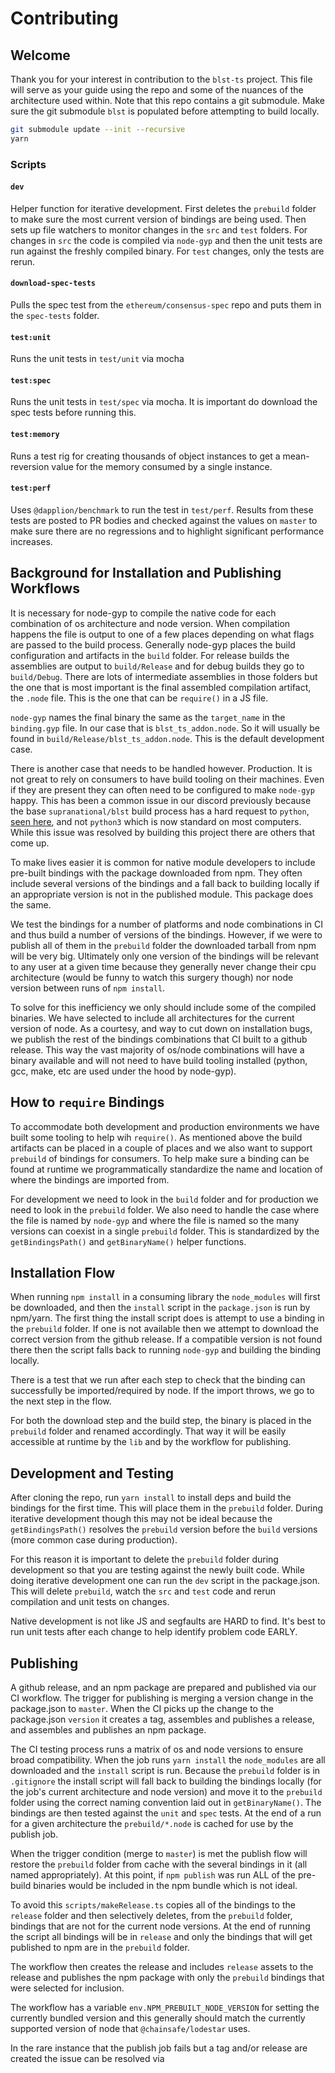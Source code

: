 # Contributing

## Welcome

Thank you for your interest in contribution to the `blst-ts` project.  This file will serve as your guide using the repo and some of the nuances of the architecture used within.  Note that this repo contains a git submodule. Make sure the git submodule `blst` is populated before attempting to build locally.

```sh
git submodule update --init --recursive
yarn
```

### Scripts

#### `dev`

Helper function for iterative development. First deletes the `prebuild` folder to make sure the most current version of bindings are being used. Then sets up file watchers to monitor changes in the `src` and `test` folders.  For changes in `src` the code is compiled via `node-gyp` and then the unit tests are run against the freshly compiled binary.  For `test` changes, only the tests are rerun.

#### `download-spec-tests`

Pulls the spec test from the `ethereum/consensus-spec` repo and puts them in the `spec-tests` folder.

#### `test:unit`

Runs the unit tests in `test/unit` via mocha

#### `test:spec`

Runs the unit tests in `test/spec` via mocha.  It is important do download the spec tests before running this.

#### `test:memory`

Runs a test rig for creating thousands of object instances to get a mean-reversion value for the memory consumed by a single instance.

#### `test:perf`

Uses `@dapplion/benchmark` to run the test in `test/perf`.  Results from these tests are posted to PR bodies and checked against the values on `master` to make sure there are no regressions and to highlight significant performance increases.

## Background for Installation and Publishing Workflows

It is necessary for node-gyp to compile the native code for each combination of os architecture and node version.  When compilation happens the file is output to one of a few places depending on what flags are passed to the build process. Generally node-gyp places the build configuration and artifacts in the `build` folder.  For release builds the assemblies are output to `build/Release` and for debug builds they go to `build/Debug`.  There are lots of intermediate assemblies in those folders but the one that is most important is the final assembled compilation artifact, the `.node` file.  This is the one that can be `require()` in a JS file.

`node-gyp` names the final binary the same as the `target_name` in the `binding.gyp` file.  In our case that is `blst_ts_addon.node`.  So it will usually be found in `build/Release/blst_ts_addon.node`.  This is the default development case.

There is another case that needs to be handled however. Production. It is not great to rely on consumers to have build tooling on their machines. Even if they are present they can often need to be configured to make `node-gyp` happy. This has been a common issue in our discord previously because the base `supranational/blst` build process has a hard request to `python`, [seen here](https://github.com/supranational/blst/blob/704c7f6d5f99ebb6bda84f635122e449ee51aa48/bindings/node.js/binding.gyp#L37), and not `python3` which is now standard on most computers. While this issue was resolved by building this project there are others that come up.

To make lives easier it is common for native module developers to include pre-built bindings with the package downloaded from npm.  They often include several versions of the bindings and a fall back to building locally if an appropriate version is not in the published module.  This package does the same.

We test the bindings for a number of platforms and node combinations in CI and thus build a number of versions of the bindings. However, if we were to publish all of them in the `prebuild` folder the downloaded tarball from npm will be very big. Ultimately only one version of the bindings will be relevant to any user at a given time because they generally never change their cpu architecture (would be funny to watch this surgery though) nor node version between runs of `npm install`.

To solve for this inefficiency we only should include some of the compiled binaries.  We have selected to include all architectures for the current version of node. As a courtesy, and way to cut down on installation bugs, we publish the rest of the bindings combinations that CI built to a github release.  This way the vast majority of os/node combinations will have a binary available and will not need to have build tooling installed (python, gcc, make, etc are used under the hood by node-gyp).

## How to `require` Bindings

To accommodate both development and production environments we have built some tooling to help wih `require()`.  As mentioned above the build artifacts can be placed in a couple of places and we also want to support `prebuild` of bindings for consumers.  To help make sure a binding can be found at runtime we programmatically standardize the name and location of where the bindings are imported from.

For development we need to look in the `build` folder and for production we need to look in the `prebuild` folder.  We also need to handle the case where the file is named by `node-gyp` and where the file is named so the many versions can coexist in a single `prebuild` folder. This is standardized by the `getBindingsPath()` and `getBinaryName()` helper functions.

## Installation Flow

When running `npm install` in a consuming library the `node_modules` will first be downloaded, and then the `install` script in the `package.json` is run by npm/yarn. The first thing the install script does is attempt to use a binding in the `prebuild` folder.  If one is not available then we attempt to download the correct version from the github release.  If a compatible version is not found there then the script falls back to running `node-gyp` and building the binding locally.

There is a test that we run after each step to check that the binding can successfully be imported/required by node.  If the import throws, we go to the next step in the flow.

For both the download step and the build step, the binary is placed in the `prebuild` folder and renamed accordingly.  That way it will be easily accessible at runtime by the `lib` and by the workflow for publishing.

## Development and Testing

After cloning the repo, run `yarn install` to install deps and build the bindings for the first time.  This will place them in the `prebuild` folder.  During iterative development though this may not be ideal because the `getBindingsPath()` resolves the `prebuild` version before the `build` versions (more common case during production).

For this reason it is important to delete the `prebuild` folder during development so that you are testing against the newly built code.  While doing iterative development one can run the `dev` script in the package.json. This will delete `prebuild`, watch the `src` and `test` code and rerun compilation and unit tests on changes.

Native development is not like JS and segfaults are HARD to find. It's best to run unit tests after each change to help identify problem code EARLY.

## Publishing

A github release, and an npm package are prepared and published via our CI workflow.  The trigger for publishing is merging a version change in the package.json to `master`.  When the CI picks up the change to the package.json `version` it creates a tag, assembles and publishes a release, and assembles and publishes an npm package.

The CI testing process runs a matrix of os and node versions to ensure broad compatibility. When the job runs `yarn install` the `node_modules` are all downloaded and the `install` script is run. Because the `prebuild` folder is in `.gitignore` the install script will fall back to building the bindings locally (for the job's current architecture and node version) and move it to the `prebuild` folder using the correct naming convention laid out in `getBinaryName()`.  The bindings are then tested against the `unit` and `spec` tests.  At the end of a run for a given architecture the `prebuild/*.node` is cached for use by the publish job.

When the trigger condition (merge to `master`) is met the publish flow will restore the `prebuild` folder from cache with the several bindings in it (all named appropriately). At this point, if `npm publish` was run ALL of the pre-build binaries would be included in the npm bundle which is not ideal.

To avoid this `scripts/makeRelease.ts` copies all of the bindings to the `release` folder and then selectively deletes, from the `prebuild` folder, bindings that are not for the current node versions. At the end of running the script all bindings will be in `release` and only the bindings that will get published to npm are in the `prebuild` folder.

The workflow then creates the release and includes `release` assets to the release and publishes the npm package with only the `prebuild` bindings that were selected for inclusion.

The workflow has a variable `env.NPM_PREBUILT_NODE_VERSION` for setting the currently bundled version and this generally should match the currently supported version of node that `@chainsafe/lodestar` uses.

In the rare instance that the publish job fails but a tag and/or release are created the issue can be resolved via 